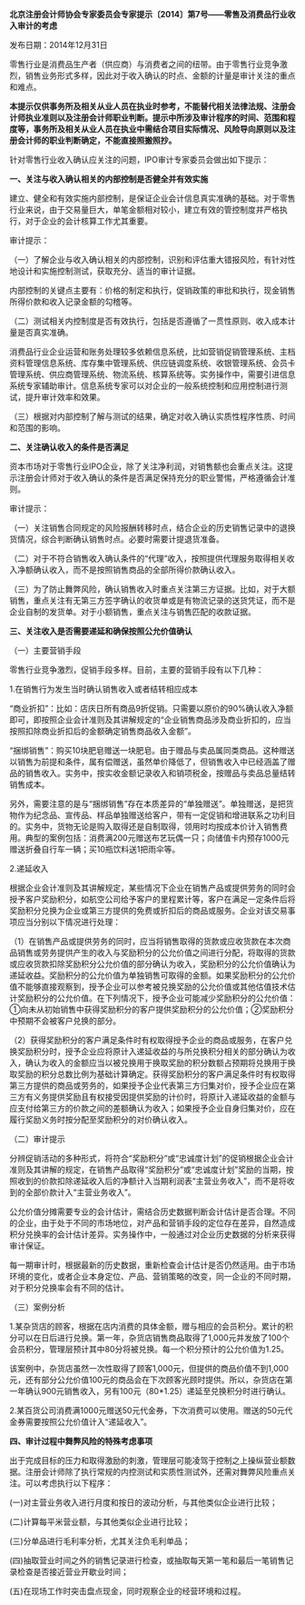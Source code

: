 **北京注册会计师协会专家委员会专家提示〔2014〕第7号——零售及消费品行业收入审计的考虑**

发布日期：2014年12月31日

零售行业是消费品生产者（供应商）与消费者之间的纽带。由于零售行业竞争激烈，销售业务形式多样，因此对于收入确认的时点、金额的计量是审计关注的重点和难点。

**本提示仅供事务所及相关从业人员在执业时参考，不能替代相关法律法规、注册会计师执业准则以及注册会计师职业判断。提示中所涉及审计程序的时间、范围和程度等，事务所及相关从业人员在执业中需结合项目实际情况、风险导向原则以及注册会计师的职业判断确定，不能直接照搬照抄。**

针对零售行业收入确认应关注的问题，IPO审计专家委员会做出如下提示：

**一、关注与收入确认相关的内部控制是否健全并有效实施**

建立、健全和有效实施内部控制，是保证企业会计信息真实准确的基础。对于零售行业来说，由于交易量巨大，单笔金额相对较小，建立有效的管控制度并严格执行，对于企业的会计核算工作尤其重要。

审计提示：

（一）了解企业与收入确认相关的内部控制，识别和评估重大错报风险，有针对性地设计和实施控制测试，获取充分、适当的审计证据。

内部控制的关键点主要有：价格的制定和执行，促销政策的审批和执行，现金销售所得价款和收入记录金额的勾稽等。

（二）测试相关内控制度是否有效执行，包括是否遵循了一贯性原则、收入成本计量是否真实准确。

消费品行业企业运营和账务处理较多依赖信息系统，比如营销促销管理系统、主档资料管理信息系统、库存集中管理系统、供应链调度系统、收银管理系统、会员卡管理系统、供应商管理系统、物流系统、核算系统等。实务操作中，需要引进信息系统专家辅助审计。信息系统专家可以对企业的一般系统控制和应用控制进行测试，提升审计效率和效果。

（三）根据对内部控制了解与测试的结果，确定对收入确认实质性程序性质、时间和范围的影响。

**二、关注确认收入的条件是否满足**

资本市场对于零售行业IPO企业，除了关注净利润，对销售额也会重点关注。这提示注册会计师对于收入确认的条件是否满足保持充分的职业警惕，严格遵循会计准则。

审计提示：

（一）关注销售合同规定的风险报酬转移时点，结合企业的历史销售记录中的退换货情况，综合判断确认销售时点。必要时需要计提退货准备。

（二）对于不符合销售收入确认条件的“代理”收入，按照提供代理服务取得相关收入净额确认收入，而不是按照销售商品的全部所得价款确认收入。

（三）为了防止舞弊风险，确认销售收入时重点关注第三方证据。比如，对于大额销售，重点关注有无第三方签字确认的收货单或是有物流记录的送货凭证，而不是企业自制的发货单。对于小额销售，重点关注与销售匹配的收款证据。

**三、关注收入是否需要递延和确保按照公允价值确认**

（一）主要营销手段

零售行业竞争激烈，促销手段多样。目前，主要的营销手段有以下几种：

1.在销售行为发生当时确认销售收入或者结转相应成本

“商业折扣”：比如：店庆日所有商品9折促销。只需要以原价的90%确认收入净额即可，即按照企业会计准则及其讲解规定的“企业销售商品涉及商业折扣的，应当按照扣除商业折扣后的金额确定销售商品收入金额”。

“捆绑销售”：购买10块肥皂赠送一块肥皂。由于赠品与卖品属同类商品。这种赠送以销售为前提和条件，属有偿赠送，虽然单价降低了，但销售收入中已经涵盖了赠品的销售收入。实务中，按实收金额记录收入和销项税金，按赠品与卖品总量结转销售成本。

另外，需要注意的是与“捆绑销售”存在本质差异的“单独赠送”。单独赠送，是把货物作为纪念品、宣传品、样品单独赠送给客户，带有一定促销和增进联系之功利目的。实务中，货物无论是购入取得还是自制取得，领用时均按成本价计入销售费用。典型的案例包括：消费满200元赠送布艺玩偶一只；向储值卡内预存1000元赠送折叠自行车一辆；买10瓶饮料送1把雨伞等。

2.递延收入

根据企业会计准则及其讲解规定，某些情况下企业在销售产品或提供劳务的同时会授予客户奖励积分，如航空公司给予客户的里程累计等，客户在满足一定条件后将奖励积分兑换为企业或第三方提供的免费或折扣后的商品或服务。企业对该交易事项应当分别以下情况进行处理：

（1）在销售产品或提供劳务的同时，应当将销售取得的货款或应收货款在本次商品销售或劳务提供产生的收入与奖励积分的公允价值之间进行分配，将取得的货款或应收货款扣除奖励积分公允价值的部分确认为收入，奖励积分的公允价值确认为递延收益。奖励积分的公允价值为单独销售可取得的金额。如果奖励积分的公允价值不能够直接观察到，授予企业可以参考被兑换奖励的公允价值或其他估值技术估计奖励积分的公允价值。在下列情况下，授予企业可能减少奖励积分的公允价值：①向未从初始销售中获得奖励积分的客户提供奖励积分的公允价值；②奖励积分中预期不会被客户兑换的部分。

（2）获得奖励积分的客户满足条件时有权取得授予企业的商品或服务，在客户兑换奖励积分时，授予企业应将原计入递延收益的与所兑换积分相关的部分确认为收入，确认为收入的金额应当以被兑换用于换取奖励的积分数额占预期将兑换用于换取奖励的积分总数比例为基础计算确定。获得奖励积分的客户满足条件时有权取得第三方提供的商品或劳务的，如果授予企业代表第三方归集对价，授予企业应在第三方有义务提供奖励且有权接受因提供奖励的计价时，将原计入递延收益的金额与应支付给第三方的价款之间的差额确认为收入；如果授予企业自身归集对价，应在履行奖励义务时按分配至奖励积分的对价确认收入。

（二）审计提示

分辨促销活动的多种形式，将符合“奖励积分”或“忠诚度计划”的促销根据企业会计准则及其讲解的规定，在销售产品取得“奖励积分”或“忠诚度计划”奖励的当期，按照收到的价款扣除递延收入后的净额计入当期利润表“主营业务收入”，而不是将收到的全部价款计入“主营业务收入”。

公允价值分摊需要专业的会计估计，需结合历史数据判断会计估计是否合理。不同的企业，由于处于不同的市场地位，对产品和营销手段的定位存在差异，自然造成积分兑换率的会计估计差异。实务操作中，一般通过对企业历史数据的分析来获得审计保证。

每一期审计时，根据最新的历史数据，重新检查会计估计是否仍然适用。由于市场环境的变化，或者企业本身定位、产品、营销策略的改变，同一企业的不同时期，对于积分兑换率会有不同的估计。

（三）案例分析

1.某杂货店的顾客，根据在店内消费的具体金额，赠与相应的会员积分。累计的积分可以在日后进行兑换。第一年，杂货店销售商品取得了1,000元并发放了100个会员积分，管理层预计其中80分将被兑换。每一个积分预计的公允价值为1.25。

该案例中，杂货店虽然一次性取得了顾客1,000元，但提供的商品价值不到1,000元，还有部分公允价值100元的商品会在下次顾客光顾时提供。所以，杂货店在第一年确认900元销售收入，另有100元（80\*1.25）递延至兑换积分时进行确认。

2.某百货公司消费满1000元赠送50元代金券，下次消费可以使用。赠送的50元代金券需要按照公允价值计入“递延收入”。

**四、审计过程中舞弊风险的特殊考虑事项**

出于完成目标的压力和取得激励的刺激，管理层可能凌驾于控制之上操纵营业额数据。注册会计师除了执行常规的内控测试和实质性测试外，还需对舞弊风险重点关注。可以考虑执行以下程序：

(一)对主营业务收入进行月度和按日的波动分析，与其他类似企业进行比较；

(二)计算每平米营业额，与其他类似企业进行比较；

(三)分单品进行毛利率分析，尤其关注负毛利单品；

(四)抽取营业时间之外的销售记录进行检查，或抽取每天第一笔和最后一笔销售记录检查是否接近营业开歇业时间；

(五)在现场工作时突击盘点现金，同时观察企业的经营环境和过程。
